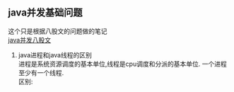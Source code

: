 ## java并发基础问题

这个只是根据八股文的问题做的笔记  
[java并发八股文](https://mp.weixin.qq.com/s?__biz=MzIxNDM1NjAyMQ==&mid=2247487343&idx=1&sn=e4c36165b12a253c364fde47440d5bb1&chksm=97a99635a0de1f23d307d6d3176ce77c0d68f749013a2976cbc93488d516d5e24009046de716&scene=178&cur_album_id=1891651902279319552#rd)

1. java进程和java线程的区别  
   进程是系统资源调度的基本单位,线程是cpu调度和分派的基本单位. 一个进程至少有一个线程.  
   区别:

  